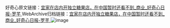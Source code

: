 好奇心原文链接：[宜家在店内开独立糖果店，在中国暂时还看不到_商业_好奇心日报-罗芊 ](https://www.qdaily.com/articles/11317.html)
WebArchive归档链接：[宜家在店内开独立糖果店，在中国暂时还看不到_商业_好奇心日报-罗芊 ](http://web.archive.org/web/20190623164246/https://www.qdaily.com/articles/11317.html)
![image](http://ww3.sinaimg.cn/large/007d5XDply1g3wfdqkjx6j30u02vw1kx)